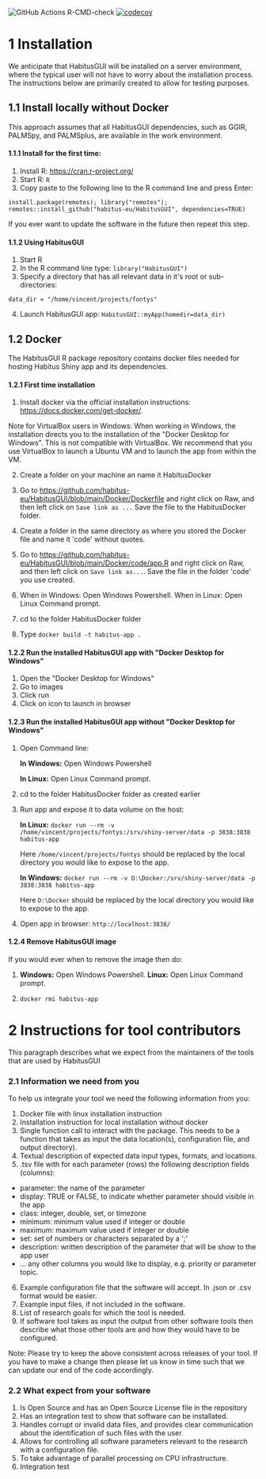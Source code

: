 ![GitHub Actions R-CMD-check](https://github.com/habitus-eu/HabitusGUI/workflows/R-CMD-check-full/badge.svg)
[![codecov](https://codecov.io/gh/habitus-eu/HabitusGUI/branch/main/graph/badge.svg?token=GPRPJ3IXWC)](https://codecov.io/gh/habitus-eu/HabitusGUI)

# 1 Installation

We anticipate that HabitusGUI will be installed on a server environment, where the typical user will not have to worry about the installation process. The instructions below are primarily created to allow for testing purposes.

## 1.1 Install locally without Docker

This approach assumes that all HabitusGUI dependencies, such as GGIR, PALMSpy, and PALMSplus, are available in the work environment.

#### 1.1.1 Install for the first time:

1. Install R: https://cran.r-project.org/
2. Start R: `R`
3. Copy paste to the following line to the R command line and press Enter:

```
install.package(remotes); library("remotes"); remotes::install_github("habitus-eu/HabitusGUI", dependencies=TRUE)
```

If you ever want to update the software in the future then repeat this step.

#### 1.1.2 Using HabitusGUI

1. Start R
2. In the R command line type: `library("HabitusGUI")`
3. Specify a directory that has all relevant data in it's root or sub-directories:

`data_dir = "/home/vincent/projects/fontys"`

4. Launch HabitusGUI app: `HabitusGUI::myApp(homedir=data_dir)`

## 1.2 Docker

The HabitusGUI R package repository contains docker files needed for hosting Habitus Shiny app and
its dependencies.

#### 1.2.1 First time installation

1. Install docker via the official installation instructions: https://docs.docker.com/get-docker/.

Note for VirtualBox users in Windows: When working in Windows, the installation directs you to the installation of the "Docker Desktop for Windows". This is not compatible with VirtualBox. We recommend that you use VirtualBox to launch a Ubuntu VM and to launch the app from within the VM.

2. Create a folder on your machine an name it HabitusDocker

3. Go to https://github.com/habitus-eu/HabitusGUI/blob/main/Docker/Dockerfile and right click on Raw, and then left click on `Save link as ...` Save the file to the HabitusDocker folder.

4. Create a folder in the same directory as where you stored the Docker file and name it 'code' without quotes.

5. Go to https://github.com/habitus-eu/HabitusGUI/blob/main/Docker/code/app.R and right click on Raw, and then left click on `Save link as...`. Save the file in the folder 'code' you use created.

6. When in Windows: Open Windows Powershell.
When in Linux: Open Linux Command prompt.

7. cd to the folder HabitusDocker folder

8. Type `docker build -t habitus-app .`


#### 1.2.2 Run the installed HabitusGUI app with "Docker Desktop for Windows"

1. Open the "Docker Desktop for Windows"
2. Go to images
3. Click run
4. Click on icon to launch in browser


#### 1.2.3 Run the installed HabitusGUI app without "Docker Desktop for Windows"

1. Open Command line:

   **In Windows:** Open Windows Powershell

   **In Linux:** Open Linux Command prompt.

2. cd to the folder HabitusDocker folder as created earlier

3. Run app and expose it to data volume on the host:

   **In Linux:** `docker run --rm -v /home/vincent/projects/fontys:/srv/shiny-server/data -p 3838:3838 habitus-app`

   Here `/home/vincent/projects/fontys` should be replaced by the local directory you would like to expose to the app.

   **In Windows:** `docker run --rm -v D:\Docker:/srv/shiny-server/data -p 3838:3838 habitus-app`

   Here `D:\Docker` should be replaced by the local directory you would like to expose to the app.

4. Open app in browser: `http://localhost:3838/`


#### 1.2.4 Remove HabitusGUI image

If you would ever when to remove the image then do:

1. **Windows:** Open Windows Powershell. **Linux:** Open Linux Command prompt.

2. `docker rmi habitus-app`


# 2 Instructions for tool contributors

This paragraph describes what we expect from the maintainers of the tools that are used by HabitusGUI

### 2.1 Information we need from you

To help us integrate your tool we need the following information from you:

1. Docker file with linux installation instruction
2. Installation instruction for local installation without docker
3. Single function call to interact with the package. This needs to be a function that takes as input the data location(s), configuration file, and output directory).
4. Textual description of expected data input types, formats, and locations.
5. .tsv file with for each parameter (rows) the following description fields (columns):
  - parameter: the name of the parameter
  - display: TRUE or FALSE, to indicate whether parameter should visible in the app
  - class: integer, double, set, or timezone
  - minimum: minimum value used if integer or double
  - maximum: maximum value used if integer or double
  - set: set of numbers or characters separated by a ';'
  - description: written description of the parameter that will be show to the app user
  - ... any other columns you would like to display, e.g. priority or parameter topic.
6. Example configuration file that the software will accept. In .json or .csv format would be easier.
7. Example input files, if not included in the software.
8. List of research goals for which the tool is needed.
9. If software tool takes as input the output from other software tools then describe what those other tools are and how they would have to be configured.


Note: Please try to keep the above consistent across releases of your tool. If you have to make a change then please let us know in time such that we can update our end of the code accordingly.

### 2.2 What expect from your software

1. Is Open Source and has an Open Source License file in the repository
2. Has an integration test to show that software can be installated.
3. Handles corrupt or invalid data files, and provides clear communication about the identification of such files with the user.
4. Allows for controlling all software parameters relevant to the research with a configuration file.
5. To take advantage of parallel processing on CPU infrastructure.
4. Integration test
